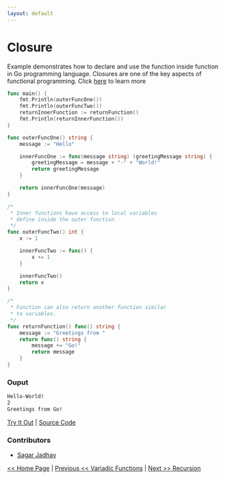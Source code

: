 ```yaml
---
layout: default
---
```


# Closure

Example demonstrates how to declare and use the function inside function in Go programming language. Closures are one of the key aspects of functional programming.
Click [here](https://tour.golang.org/moretypes/25) to learn more

```go
func main() {
	fmt.Println(outerFuncOne())
	fmt.Println(outerFuncTwo())
	returnInnerFunction := returnFunction()
	fmt.Println(returnInnerFunction())
}

func outerFuncOne() string {
	message := "Hello"

	innerFuncOne := func(message string) (greetingMessage string) {
		greetingMessage = message + "-" + "World!"
		return greetingMessage
	}

	return innerFuncOne(message)
}

/*
 * Inner functions have access to local variables
 * define inside the outer function
 */
func outerFuncTwo() int {
	x := 1

	innerFuncTwo := func() {
		x += 1
	}

	innerFuncTwo()
	return x
}

/*
 * Function can also return another function similar
 * to variables.
 */
func returnFunction() func() string {
	message := "Greetings from "
	return func() string {
		message += "Go!"
		return message
	}
}

```

### Ouput

```bash
Hello-World!
2
Greetings from Go!
```

<a href='https://play.golang.org/p/8Y_XC1cgziU' target='_blank'>Try It Out</a> | <a href='https://github.com/sagar-jadhav/go-examples/blob/master/src/closure.go' target='_blank'>Source Code</a>

### Contributors
- <a href='https://github.com/sagar-jadhav' target='_blank'>Sagar Jadhav</a>

[<< Home Page](./) | [Previous << Variadic Functions](./variadic.html) | [Next >> Recursion](./recursion.html)
